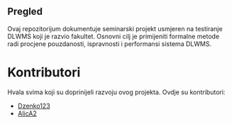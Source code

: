 ## Pregled
Ovaj repozitorijum dokumentuje seminarski projekt usmjeren na testiranje DLWMS koji je razvio fakultet.
Osnovni cilj je primijeniti formalne metode radi procjene pouzdanosti, ispravnosti i performansi sistema DLWMS.

# Kontributori
Hvala svima koji su doprinijeli razvoju ovog projekta. Ovdje su kontributori:

- [Dzenko123](https://github.com/Dzenko123)
- [AlicA2](https://github.com/AlicA2)
